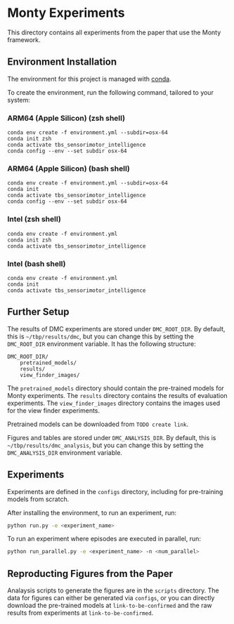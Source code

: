# Monty Experiments

This directory contains all experiments from the paper that use the Monty framework.

## Environment Installation

The environment for this project is managed with [conda](https://www.anaconda.com/download/success).

To create the environment, run the following command, tailored to your system:

### ARM64 (Apple Silicon) (zsh shell)
```
conda env create -f environment.yml --subdir=osx-64
conda init zsh
conda activate tbs_sensorimotor_intelligence
conda config --env --set subdir osx-64
```

### ARM64 (Apple Silicon) (bash shell)
```
conda env create -f environment.yml --subdir=osx-64
conda init
conda activate tbs_sensorimotor_intelligence
conda config --env --set subdir osx-64
```

### Intel (zsh shell)
```
conda env create -f environment.yml
conda init zsh
conda activate tbs_sensorimotor_intelligence
```

### Intel (bash shell)
```
conda env create -f environment.yml
conda init
conda activate tbs_sensorimotor_intelligence
```

## Further Setup

The results of DMC experiments are stored under `DMC_ROOT_DIR`. By default, this is `~/tbp/results/dmc`, but you can change this by setting the `DMC_ROOT_DIR` environment variable. It has the following structure:

```
DMC_ROOT_DIR/
    pretrained_models/
    results/
    view_finder_images/        
```

The `pretrained_models` directory should contain the pre-trained models for Monty experiments. The `results` directory contains the results of evaluation experiments. The `view_finder_images` directory contains the images used for the view finder experiments.

Pretrained models can be downloaded from `TODO create link`.

Figures and tables are stored under `DMC_ANALYSIS_DIR`. By default, this is `~/tbp/results/dmc_analysis`, but you can change this by setting the `DMC_ANALYSIS_DIR` environment variable.

## Experiments

Experiments are defined in the `configs` directory, including for pre-training models from scratch.

After installing the environment, to run an experiment, run:

```bash
python run.py -e <experiment_name>
```

To run an experiment where episodes are executed in parallel, run:

```bash
python run_parallel.py -e <experiment_name> -n <num_parallel>
```

## Reproducting Figures from the Paper

Analaysis scripts to generate the figures are in the `scripts` directory. The data for figures can either be generated via `configs`, or you can directly download the pre-trained models at `link-to-be-confirmed` and the raw results from experiments at `link-to-be-confirmed`.
